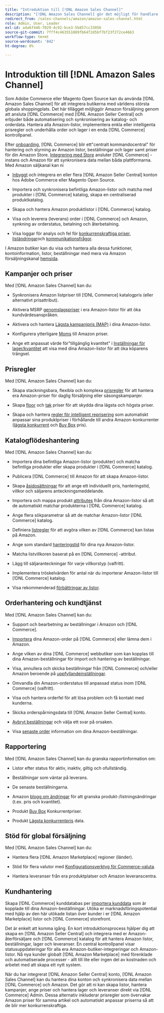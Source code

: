 ```yaml
---
title: "Introduktion till [!DNL Amazon Sales Channel]"
description: "[!DNL Amazon Sales Channel] gör det möjligt för handlare att smidigt sälja produkter i [!DNL Amazon Marketplace]."
redirect_from: /sales-channels/amazon/amazon-sales-channel.html
role: Admin, User, Leader
exl-id: a4a6f446-7029-4c92-bce3-5b857cc33056
source-git-commit: 7fff4c463551089fb64f2d5bf7bf23f272ce4663
workflow-type: tm+mt
source-wordcount: '842'
ht-degree: 0%

---
```


# Introduktion till [!DNL Amazon Sales Channel]

Som Adobe Commerce eller Magento Open Source kan du använda [!DNL Amazon Sales Channel] för att integrera butikerna med världens största globala shoppingplats. Det här tillägget möjliggör Amazon försäljning genom att ansluta [!DNL Commerce] med [!DNL Amazon Seller Central] och erbjuder både automatisering och synkronisering av katalog- och orderdata. Hantera alla Amazon-listor, implementera enkla eller intelligenta prisregler och underhålla order och lager i en enda [!DNL Commerce] kontrollpanel.

Efter [onboarding](./amazon-onboarding-home.md), [!DNL Commerce] blir ett&quot;centralt kommandocentral&quot; för hantering och styrning av Amazon listor, beställningar och lager samt priser för din Amazon Store. [Integrering med Store](./store-integration.md) ansluter [!DNL Commerce] -instans och Amazon för att synkronisera data mellan båda plattformarna. Med Amazon säljkanal kan ni

- [Inbyggt](./amazon-onboarding-home.md) och integrera en eller flera [!DNL Amazon Seller Central] konton hos Adobe Commerce eller Magento Open Source.

- Importera och synkronisera befintliga Amazon-listor och matcha med produkter i [!DNL Commerce] katalog, skapa en centraliserad produktkatalog.

- Skapa och hantera Amazon produktlistor i [!DNL Commerce] katalog.

- Visa och leverera (leverans) order i [!DNL Commerce] och Amazon, synkning av orderstatus, betalning och återbetalning.

- Visa loggar för analys och fel för [konkurrenskraftiga priser](./competitive-price-analysis.md), [liständringar](./listing-changes-log.md)och [kommunikationsfrågor](./communication-errors-log.md).

I Amazon butiker kan du visa och hantera alla dessa funktioner, kontoinformation, listor, beställningar med mera via Amazon försäljningskanal [hemsida](./amazon-sales-channel-home.md).

## Kampanjer och priser

Med [!DNL Amazon Sales Channel] kan du:

- Synkronisera Amazon listpriser till [!DNL Commerce] katalogpris (eller alternativt prisattribut).

- Aktivera MSRP [genomslagspriser](./listing-price.md#configure-listing-price-settings) i era Amazon-listor för att öka kundvärdesanspråken.

- Aktivera och hantera [Lägsta kampanjpris (MAP)](./listing-price.md#configure-listing-price-settings) i dina Amazon-listor.

- Konfigurera ytterligare [Moms](./listing-price.md#configure-listing-price-settings) till Amazon priser.

- Ange ett anpassat värde för&quot;tillgänglig kvantitet&quot; i [Inställningar för lager/kvantitet](./stock-quantity.md#configure-stock--quantity-settings) att visa med dina Amazon-listor för att öka köparens trängsel.

## Prisregler

Med [!DNL Amazon Sales Channel] kan du:

- Skapa stackningsbara, flexibla och komplexa [prisregler](./pricing-products.md) för att hantera era Amazon-priser för daglig försäljning eller säsongskampanjer.

- Skapa [floor](./floor-price.md) och [tak](./optional-ceiling-price.md) priser för att skydda dina lägsta och högsta priser.

- Skapa och hantera [regler för intelligent reprisering](./intelligent-repricing-rules.md) som automatiskt anpassar sina produktpriser i förhållande till andra Amazon-konkurrenter ([lägsta konkurrent](./lowest-competitor-pricing.md) och [Buy Box](./buy-box-competitor-pricing.md) pris).

## Katalogflödeshantering

Med [!DNL Amazon Sales Channel] kan du:

- Importera dina befintliga Amazon-listor (produkter) och matcha befintliga produkter eller skapa produkter i [!DNL Commerce] katalog.

- Publicera [!DNL Commerce] till Amazon för att skapa Amazon-listor.

- Skapa [åsidosättningar](./creating-editing-overrides.md) för att ange ett individuellt pris, hanteringstid, villkor och säljarens anteckningsmeddelande.

- Importera och mappa produkt [attributes](./attributes-view.md) från dina Amazon-listor så att de automatiskt matchar produkterna i [!DNL Commerce] katalog.

- Ange flera sökparametrar så att de matchar Amazon-listor [!DNL Commerce] katalog.

- Definiera [listregler](./listing-rules.md) för att avgöra vilken av [!DNL Commerce] kan listas på Amazon.

- Ange som standard [hanteringstid](./product-listing-actions.md) för dina nya Amazon-listor.

- Matcha listvillkoren baserat på en [!DNL Commerce] -attribut.

- Lägg till säljaranteckningar för varje villkorstyp (valfritt).

- Implementera tröskelvärden för antal när du importerar Amazon-listor till [!DNL Commerce] katalog.

- Visa rekommenderad [förbättringar av listor](./listing-improvements.md).

## Orderhantering och kundtjänst

Med [!DNL Amazon Sales Channel] kan du:

- Support och bearbetning av beställningar i Amazon och [!DNL Commerce].

- [Importera](./order-settings.md#configure-order-settings) dina Amazon-order på [!DNL Commerce] eller lämna dem i Amazon.

- Ange vilken av dina [!DNL Commerce] webbutiker som kan kopplas till dina Amazon-beställningar för import och hantering av beställningar.

- Visa, annullera och skicka beställningar från [!DNL Commerce] och/eller Amazon beroende på [uppfyllandeinställningar](./fulfilled-by.md).

- Omvandla din Amazon-orderstatus till anpassad status inom [!DNL Commerce] (valfritt).

- Visa och hantera orderfel för att lösa problem och få kontakt med kunderna.

- Skicka orderspårningsdata till [!DNL Amazon Seller Central] konto.

- [Avbryt beställningar](./cancel-unshipped-order.md) och välja ett svar på orsaken.

- Visa [senaste order](./amazon-store-dashboard.md) information om dina Amazon-beställningar.

## Rapportering

Med [!DNL Amazon Sales Channel] kan du granska rapportinformation om:

- Listor efter status för aktiv, inaktiv, giltig och ofullständig.

- Beställningar som väntar på leverans.

- De senaste beställningarna.

- Amazon [blogg om ändringar](./listing-changes-log.md) för att granska produkt-/listningsändringar (t.ex. pris och kvantitet).

- Produkt [Buy Box](./buy-box-competitor-pricing.md) Konkurrentpriser.

- Produkt [Lägsta konkurrentpris](./lowest-competitor-pricing.md) data.

## Stöd för global försäljning

Med [!DNL Amazon Sales Channel] kan du:

- Hantera flera [!DNL Amazon Marketplace] regioner (länder).

- Stöd för flera valutor med [Konfigurationsverktyg för Commerce-valuta](https://experienceleague.adobe.com/docs/commerce-admin/stores-sales/site-store/currency/currency-configuration.html).

- Hantera leveranser från era produktplatser och Amazon leveranscentra.

## Kundhantering

Skapa [!DNL Commerce] kunddatabas per [importera kunddata](./order-settings.md#configure-order-settings) som är kopplade till dina Amazon-beställningar. Utöka er marknadsföringspotential med hjälp av den här utökade listan över kunder i er [!DNL Amazon Marketplace] listor och [!DNL Commerce] storefront.


Det är enkelt att komma igång. En kort introduktionsprocess hjälper dig att skapa en [!DNL Amazon Seller Central] och integrera med er Amazon-återförsäljare och [!DNL Commerce] katalog för att hantera Amazon listor, beställningar, lager och leveranser. En central kontrollpanel visar statusuppdateringar för alla era Amazon-butiker-integreringar och Amazon-listor. Nå nya kunder globalt [!DNL Amazon Marketplace] med förenklade och automatiserade processer - allt till lite eller ingen del av kostnaden och arbetet med att skapa ett nytt system.

När du har integrerat [!DNL Amazon Seller Central] konto, [!DNL Amazon Sales Channel] kan du hantera dina konton och synkronisera data mellan [!DNL Commerce] och Amazon. Det gör att ni kan skapa listor, hantera kampanjer, ange priser och hantera lager och leveranser direkt via [!DNL Commerce] Admin. Dessa alternativ inkluderar prisregler som övervakar Amazon priser för samma artikel och automatiskt anpassar priserna så att de blir mer konkurrenskraftiga.

